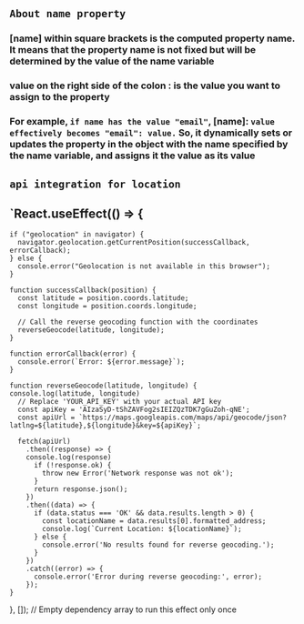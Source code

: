 ## `About name property`

### [name] within square brackets is the computed property name. It means that the property name is not fixed but will be determined by the value of the name variable

### value on the right side of the colon : is the value you want to assign to the property

### For example, `if name has the value "email"`, [name]: `value effectively becomes "email": value.` So, it dynamically sets or updates the property in the object with the name specified by the name variable, and assigns it the value as its value
## `api integration for location`
 ## `React.useEffect(() => {
    if ("geolocation" in navigator) {
      navigator.geolocation.getCurrentPosition(successCallback, errorCallback);
    } else {
      console.error("Geolocation is not available in this browser");
    }

    function successCallback(position) {
      const latitude = position.coords.latitude;
      const longitude = position.coords.longitude;
    
      // Call the reverse geocoding function with the coordinates
      reverseGeocode(latitude, longitude);
    }
    
    function errorCallback(error) {
      console.error(`Error: ${error.message}`);
    }
    
    function reverseGeocode(latitude, longitude) {
    console.log(latitude, longitude)
      // Replace 'YOUR_API_KEY' with your actual API key
      const apiKey = 'AIzaSyD-tShZAVFog2sIEIZQzTDK7gGuZoh-qNE';
      const apiUrl = `https://maps.googleapis.com/maps/api/geocode/json?latlng=${latitude},${longitude}&key=${apiKey}`;
    
      fetch(apiUrl)
        .then((response) => {
        console.log(response)
          if (!response.ok) {
            throw new Error('Network response was not ok');
          }
          return response.json();
        })
        .then((data) => {
          if (data.status === 'OK' && data.results.length > 0) {
            const locationName = data.results[0].formatted_address;
            console.log(`Current Location: ${locationName}`);
          } else {
            console.error('No results found for reverse geocoding.');
          }
        })
        .catch((error) => {
          console.error('Error during reverse geocoding:', error);
        });
    }
  }, []); // Empty dependency array to run this effect only once
